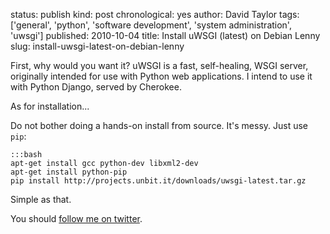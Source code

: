 status: publish
kind: post
chronological: yes
author: David Taylor
tags: ['general', 'python', 'software development', 'system administration', 'uwsgi']
published: 2010-10-04
title: Install uWSGI (latest) on Debian Lenny
slug: install-uwsgi-latest-on-debian-lenny

First, why would you want it? uWSGI is a fast, self-healing, WSGI server, originally intended for use with Python web applications. I intend to use it with Python Django, served by Cherokee.

As for installation...

Do not bother doing a hands-on install from source. It's messy. Just use `pip`:


    :::bash
    apt-get install gcc python-dev libxml2-dev
    apt-get install python-pip
    pip install http://projects.unbit.it/downloads/uwsgi-latest.tar.gz


Simple as that.

You should [follow me on twitter](http://twitter.com/davidltaylor).
